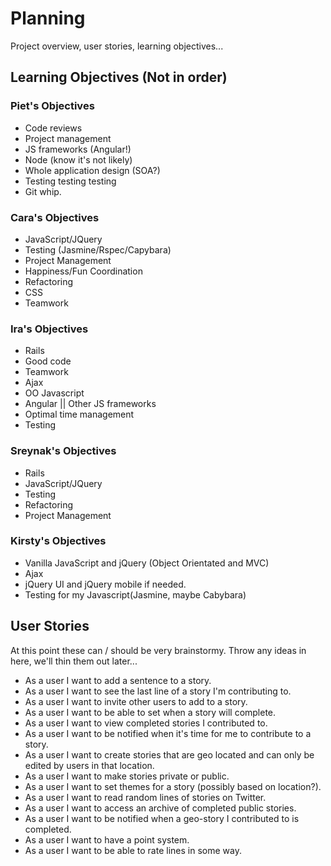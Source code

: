 Planning  
========
Project overview, user stories, learning objectives...  

Learning Objectives (Not in order)  
-------------------

### Piet's Objectives  
  * Code reviews
  * Project management
  * JS frameworks (Angular!)
  * Node (know it's not likely)
  * Whole application design (SOA?)
  * Testing testing testing
  * Git whip.

### Cara's Objectives
  * JavaScript/JQuery
  * Testing (Jasmine/Rspec/Capybara)
  * Project Management
  * Happiness/Fun Coordination
  * Refactoring
  * CSS
  * Teamwork

### Ira's Objectives
  * Rails
  * Good code
  * Teamwork
  * Ajax
  * OO Javascript
  * Angular || Other JS frameworks
  * Optimal time management
  * Testing

### Sreynak's Objectives
  * Rails
  * JavaScript/JQuery
  * Testing
  * Refactoring
  * Project Management

  
### Kirsty's Objectives
  * Vanilla JavaScript and jQuery (Object Orientated and MVC)
  * Ajax
  * jQuery UI and jQuery mobile if needed.
  * Testing for my Javascript(Jasmine, maybe Cabybara)


User Stories  
------------  
At this point these can / should be very brainstormy. Throw any ideas in here, we'll thin them out later...

 * As a user I want to add a sentence to a story. 
 * As a user I want to see the last line of a story I'm contributing to.
 * As a user I want to invite other users to add to a story.
 * As a user I want to be able to set when a story will complete.
 * As a user I want to view completed stories I contributed to.
 * As a user I want to be notified when it's time for me to contribute to a story.
 * As a user I want to create stories that are geo located and can only be edited by users in that location.
 * As a user I want to make stories private or public.
 * As a user I want to set themes for a story (possibly based on location?).
 * As a user I want to read random lines of stories on Twitter.
 * As a user I want to access an archive of completed public stories.
 * As a user I want to be notified when a geo-story I contributed to is completed.
 * As a user I want to have a point system.
 * As a user I want to be able to rate lines in some way.


